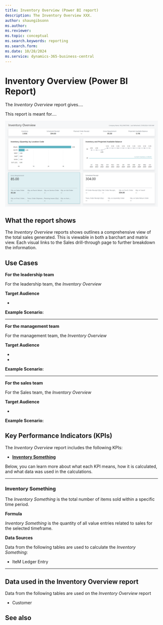 ```yaml
---
title: Inventory Overview (Power BI report)
description: The Inventory Overview XXX.
author: shaungibsonn
ms.author: 
ms.reviewer: 
ms.topic: conceptual
ms.search.keywords: reporting
ms.search.form: 
ms.date: 10/28/2024
ms.service: dynamics-365-business-central
---
```


# Inventory Overview (Power BI Report)

The _Inventory Overview_ report gives....

This report is meant for....

![Inventory Overivew](/business-central/media/inventory/inventory-overview.png "Inventory Overview - Screenshot")

## What the report shows

The *Inventory Overview* reports shows outlines a comprehensive view of the total sales generated. This is viewable in both a barchart and matrix view. Each visual links to the Sales drill-through page to further breakdown the information.


## Use Cases

**For the leadership team**

For the leadership team, the *Inventory Overview* 

**Target Audience**

- 

**Example Scenario:** 

---

**For the management team**

For the management team, the *Inventory Overview*

**Target Audience**

- 
- 

**Example Scenario:** 

---

**For the sales team**

For the Sales team, the *Inventory Overview*  

**Target Audience**

- 

**Example Scenario:** 

## Key Performance Indicators (KPIs)

The _Inventory Overview_ report includes the following KPIs:

- [**Inventory Something**](#)

Below, you can learn more about what each KPI means, how it is calculated, and what data was used in the calculations.

---
### Inventory Something

The *Inventory Something* is the total number of items sold within a specific time period.

**Formula**  

*Inventory Something* is the quantity of all value entries related to sales for the selected timeframe.

**Data Sources**

Data from the following tables are used to calculate the *Inventory Something*:
- IteM Ledger Entry

---
## Data used in the Inventory Overview report

Data from the following tables are used on the *Inventory Overview* report
- Customer


## See also